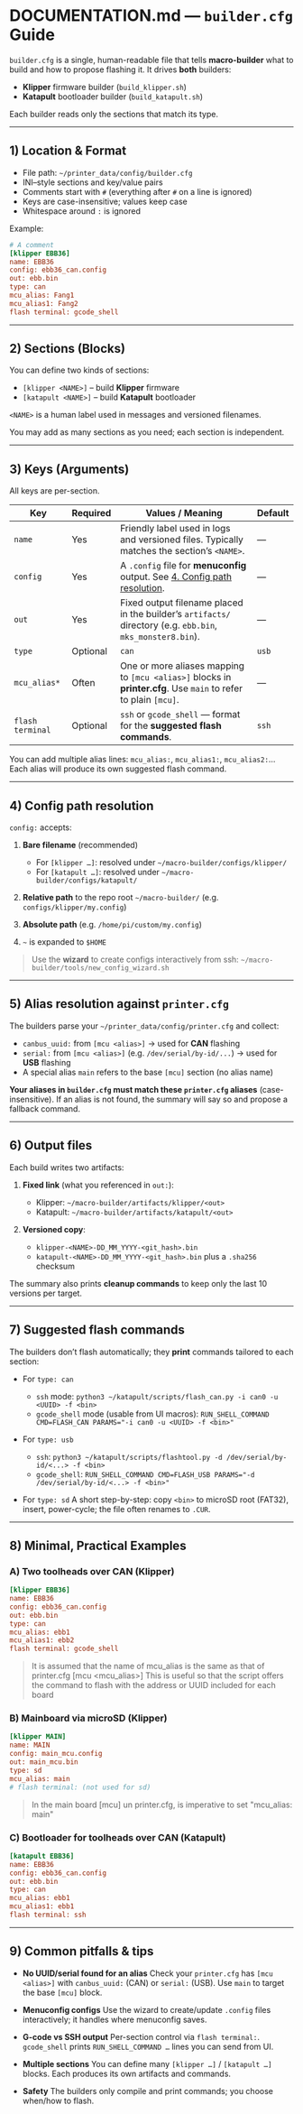 # DOCUMENTATION.md — `builder.cfg` Guide

`builder.cfg` is a single, human-readable file that tells **macro-builder** what to build and how to propose flashing it.
It drives **both** builders:

* **Klipper** firmware builder (`build_klipper.sh`)
* **Katapult** bootloader builder (`build_katapult.sh`)

Each builder reads only the sections that match its type.

---

## 1) Location & Format

* File path: `~/printer_data/config/builder.cfg`
* INI–style sections and key/value pairs
* Comments start with `#` (everything after `#` on a line is ignored)
* Keys are case-insensitive; values keep case
* Whitespace around `:` is ignored

Example:

```ini
# A comment
[klipper EBB36]
name: EBB36
config: ebb36_can.config
out: ebb.bin
type: can
mcu_alias: Fang1
mcu_alias1: Fang2
flash terminal: gcode_shell
```

---

## 2) Sections (Blocks)

You can define two kinds of sections:

* `[klipper <NAME>]` – build **Klipper** firmware
* `[katapult <NAME>]` – build **Katapult** bootloader

`<NAME>` is a human label used in messages and versioned filenames.

You may add as many sections as you need; each section is independent.

---

## 3) Keys (Arguments)

All keys are per-section.

| Key              | Required | Values / Meaning                                                                                                | Default |
| ---------------- | -------- | --------------------------------------------------------------------------------------------------------------- | ------- |
| `name`           | Yes      | Friendly label used in logs and versioned files. Typically matches the section’s `<NAME>`.                      | —       |
| `config`         | Yes      | A `.config` file for **menuconfig** output. See [4. Config path resolution](#4-config-path-resolution).         | —       |
| `out`            | Yes      | Fixed output filename placed in the builder’s `artifacts/` directory (e.g. `ebb.bin`, `mks_monster8.bin`).      | —       |
| `type`           | Optional | `can` | `usb` | `sd` — indicates **how the firmware will be flashed** (affects suggested commands only).        | `can`*  |
| `mcu_alias*`     | Often    | One or more aliases mapping to `[mcu <alias>]` blocks in **printer.cfg**. Use `main` to refer to plain `[mcu]`. | —       |
| `flash terminal` | Optional | `ssh` or `gcode_shell` — format for the **suggested flash commands**.                                           | `ssh`   |

You can add multiple alias lines: `mcu_alias:`, `mcu_alias1:`, `mcu_alias2:`…
Each alias will produce its own suggested flash command.

---

## 4) Config path resolution

`config:` accepts:

1. **Bare filename** (recommended)

   * For `[klipper …]`: resolved under `~/macro-builder/configs/klipper/`
   * For `[katapult …]`: resolved under `~/macro-builder/configs/katapult/`
2. **Relative path** to the repo root `~/macro-builder/` (e.g. `configs/klipper/my.config`)
3. **Absolute path** (e.g. `/home/pi/custom/my.config`)
4. `~` is expanded to `$HOME`

> Use the **wizard** to create configs interactively from ssh:
> `~/macro-builder/tools/new_config_wizard.sh`

---

## 5) Alias resolution against `printer.cfg`

The builders parse your `~/printer_data/config/printer.cfg` and collect:

* `canbus_uuid:` from `[mcu <alias>]` → used for **CAN** flashing
* `serial:` from `[mcu <alias>]` (e.g. `/dev/serial/by-id/...`) → used for **USB** flashing
* A special alias `main` refers to the base `[mcu]` section (no alias name)

**Your aliases in `builder.cfg` must match these `printer.cfg` aliases** (case-insensitive).
If an alias is not found, the summary will say so and propose a fallback command.

---

## 6) Output files

Each build writes two artifacts:

1. **Fixed link** (what you referenced in `out:`):

   * Klipper: `~/macro-builder/artifacts/klipper/<out>`
   * Katapult: `~/macro-builder/artifacts/katapult/<out>`
2. **Versioned copy**:

   * `klipper-<NAME>-DD_MM_YYYY-<git_hash>.bin`
   * `katapult-<NAME>-DD_MM_YYYY-<git_hash>.bin`
     plus a `.sha256` checksum

The summary also prints **cleanup commands** to keep only the last 10 versions per target.

---

## 7) Suggested flash commands

The builders don’t flash automatically; they **print** commands tailored to each section:

* For `type: can`

  * `ssh` mode:
    `python3 ~/katapult/scripts/flash_can.py -i can0 -u <UUID> -f <bin>`
  * `gcode_shell` mode (usable from UI macros):
    `RUN_SHELL_COMMAND CMD=FLASH_CAN PARAMS="-i can0 -u <UUID> -f <bin>"`

* For `type: usb`

  * `ssh`:
    `python3 ~/katapult/scripts/flashtool.py -d /dev/serial/by-id/<...> -f <bin>`
  * `gcode_shell`:
    `RUN_SHELL_COMMAND CMD=FLASH_USB PARAMS="-d /dev/serial/by-id/<...> -f <bin>"`

* For `type: sd`
  A short step-by-step: copy `<bin>` to microSD root (FAT32), insert, power-cycle; the file often renames to `.CUR`.

---

## 8) Minimal, Practical Examples

### A) Two toolheads over CAN (Klipper)

```ini
[klipper EBB36]
name: EBB36
config: ebb36_can.config
out: ebb.bin
type: can
mcu_alias: ebb1
mcu_alias1: ebb2
flash terminal: gcode_shell
```
> It is assumed that the name of mcu_alias is the same as that of printer.cfg
> [mcu <mcu_alias>] This is useful so that the script offers the command to flash with the address or UUID included for each board 

### B) Mainboard via microSD (Klipper)

```ini
[klipper MAIN]
name: MAIN
config: main_mcu.config
out: main_mcu.bin
type: sd
mcu_alias: main
# flash terminal: (not used for sd)
```
> In the main board [mcu] un printer.cfg, is imperative to set "mcu_alias: main"


### C) Bootloader for toolheads over CAN (Katapult)

```ini
[katapult EBB36]
name: EBB36
config: ebb36_can.config
out: ebb.bin
type: can
mcu_alias: ebb1
mcu_alias1: ebb1
flash terminal: ssh
```

---

## 9) Common pitfalls & tips

* **No UUID/serial found for an alias**
  Check your `printer.cfg` has `[mcu <alias>]` with `canbus_uuid:` (CAN) or `serial:` (USB).
  Use `main` to target the base `[mcu]` block.

* **Menuconfig configs**
  Use the wizard to create/update `.config` files interactively; it handles where menuconfig saves.

* **G-code vs SSH output**
  Per-section control via `flash terminal:`.
  `gcode_shell` prints `RUN_SHELL_COMMAND …` lines you can send from UI.

* **Multiple sections**
  You can define many `[klipper …]` / `[katapult …]` blocks. Each produces its own artifacts and commands.

* **Safety**
  The builders only compile and print commands; you choose when/how to flash.
